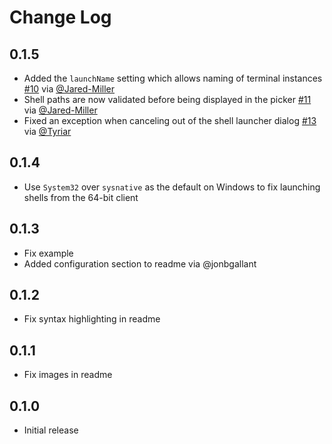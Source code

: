 # Change Log

## 0.1.5
- Added the `launchName` setting which allows naming of terminal instances [#10](https://github.com/Tyriar/vscode-shell-launcher/pull/10) via [@Jared-Miller](https://github.com/Jared-Miller)
- Shell paths are now validated before being displayed in the picker [#11](https://github.com/Tyriar/vscode-shell-launcher/pull/11) via [@Jared-Miller](https://github.com/Jared-Miller)
- Fixed an exception when canceling out of the shell launcher dialog [#13](https://github.com/Tyriar/vscode-shell-launcher/issues/13) via [@Tyriar](https://github.com/Tyriar)

## 0.1.4
- Use `System32` over `sysnative` as the default on Windows to fix launching shells from the 64-bit client

## 0.1.3
- Fix example
- Added configuration section to readme via @jonbgallant

## 0.1.2
- Fix syntax highlighting in readme

## 0.1.1
- Fix images in readme

## 0.1.0
- Initial release
